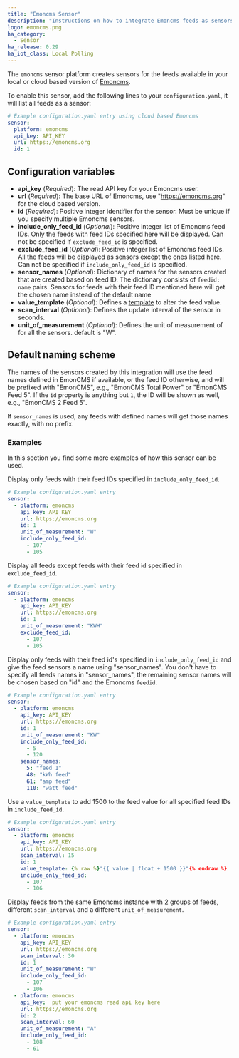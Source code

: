 ```yaml
---
title: "Emoncms Sensor"
description: "Instructions on how to integrate Emoncms feeds as sensors into Home Assistant."
logo: emoncms.png
ha_category:
  - Sensor
ha_release: 0.29
ha_iot_class: Local Polling
---
```



The `emoncms` sensor platform creates sensors for the feeds available in your local or cloud based version of [Emoncms](https://emoncms.org).

To enable this sensor, add the following lines to your `configuration.yaml`, it will list all feeds as a sensor:

```yaml
# Example configuration.yaml entry using cloud based Emoncms
sensor:
  platform: emoncms
  api_key: API_KEY
  url: https://emoncms.org
  id: 1
```

## Configuration variables

- **api_key** (*Required*): The read API key for your Emoncms user.
- **url** (*Required*): The base URL of Emoncms, use "https://emoncms.org" for the cloud based version.
- **id** (*Required*): Positive integer identifier for the sensor. Must be unique if you specify multiple Emoncms sensors.
- **include_only_feed_id** (*Optional*): Positive integer list of Emoncms feed IDs. Only the feeds with feed IDs specified here will be displayed. Can not be specified if `exclude_feed_id` is specified.
- **exclude_feed_id** (*Optional*): Positive integer list of Emoncms feed IDs. All the feeds will be displayed as sensors except the ones listed here. Can not be specified if `include_only_feed_id` is specified.
- **sensor_names** (*Optional*): Dictionary of names for the sensors created that are created based on feed ID. The dictionary consists of `feedid: name` pairs. Sensors for feeds with their feed ID mentioned here will get the chosen name instead of the default name
- **value_template** (*Optional*): Defines a [template](/docs/configuration/templating/#processing-incoming-data) to alter the feed value.
- **scan_interval** (*Optional*): Defines the update interval of the sensor in seconds.
- **unit_of_measurement** (*Optional*): Defines the unit of measurement of for all the sensors. default is "W".

## Default naming scheme

The names of the sensors created by this integration will use the feed names defined in EmonCMS if available,
or the feed ID otherwise, and will be prefixed with "EmonCMS", e.g., "EmonCMS Total Power" or "EmonCMS Feed 5".
If the `id` property is anything but `1`, the ID will be shown as well, e.g., "EmonCMS 2 Feed 5".

If `sensor_names` is used, any feeds with defined names will get those names exactly, with no prefix.

### Examples

In this section you find some more examples of how this sensor can be used.

Display only feeds with their feed IDs specified in `include_only_feed_id`.

```yaml
# Example configuration.yaml entry
sensor:
  - platform: emoncms
    api_key: API_KEY
    url: https://emoncms.org
    id: 1
    unit_of_measurement: "W"
    include_only_feed_id:
      - 107
      - 105
```

Display all feeds except feeds with their feed id specified in `exclude_feed_id`.

```yaml
# Example configuration.yaml entry
sensor:
  - platform: emoncms
    api_key: API_KEY
    url: https://emoncms.org
    id: 1
    unit_of_measurement: "KWH"
    exclude_feed_id:
      - 107
      - 105
```

Display only feeds with their feed id's specified in `include_only_feed_id` and give the feed sensors a name using "sensor_names". You don't have to specify all feeds names in "sensor_names", the remaining sensor names will be chosen based on "id" and the Emoncms `feedid`.

```yaml
# Example configuration.yaml entry
sensor:
  - platform: emoncms
    api_key: API_KEY
    url: https://emoncms.org
    id: 1
    unit_of_measurement: "KW"
    include_only_feed_id:
      - 5
      - 120
    sensor_names:
      5: "feed 1"
      48: "kWh feed"
      61: "amp feed"
      110: "watt feed"
```

Use a `value_template` to add 1500 to the feed value for all specified feed IDs in `include_feed_id`.

```yaml
# Example configuration.yaml entry
sensor:
  - platform: emoncms
    api_key: API_KEY
    url: https://emoncms.org
    scan_interval: 15
    id: 1
    value_template: {% raw %}"{{ value | float + 1500 }}"{% endraw %}
    include_only_feed_id:
      - 107
      - 106
```

Display feeds from the same Emoncms instance with 2 groups of feeds, different `scan_interval` and a different `unit_of_measurement`.

```yaml
# Example configuration.yaml entry
sensor:
  - platform: emoncms
    api_key: API_KEY
    url: https://emoncms.org
    scan_interval: 30
    id: 1
    unit_of_measurement: "W"
    include_only_feed_id:
      - 107
      - 106
  - platform: emoncms
    api_key:  put your emoncms read api key here
    url: https://emoncms.org
    id: 2
    scan_interval: 60
    unit_of_measurement: "A"
    include_only_feed_id:
      - 108
      - 61
```
